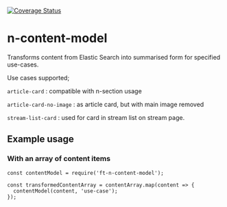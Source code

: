 [![Coverage Status](https://coveralls.io/repos/github/Financial-Times/n-content-model/badge.svg?branch=master)](https://coveralls.io/github/Financial-Times/n-content-model?branch=master)

# n-content-model
Transforms content from Elastic Search into summarised form for specified use-cases.

Use cases supported;

`article-card` : compatible with n-section usage

`article-card-no-image` : as article card, but with main image removed

`stream-list-card` : used for card in stream list on stream page.

## Example usage

### With an array of content items

```
const contentModel = require('ft-n-content-model');

const transformedContentArray = contentArray.map(content => {
  contentModel(content, 'use-case');
});

```

